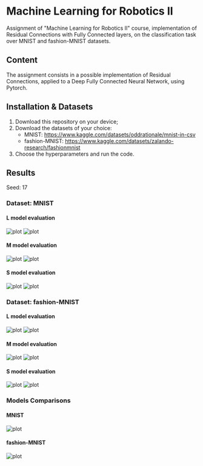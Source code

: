 # Machine Learning for Robotics II
Assignment of "Machine Learning for Robotics II" course, implementation of Residual Connections with Fully Connected layers, on the classification task over MNIST and fashion-MNIST datasets.

## Content
The assignment consists in a possible implementation of Residual Connections, applied to a Deep Fully Connected Neural Network, using Pytorch.

## Installation & Datasets
1) Download this repository on your device;
2) Download the datasets of your choice:
   - MNIST: https://www.kaggle.com/datasets/oddrationale/mnist-in-csv
   - fashion-MNIST: https://www.kaggle.com/datasets/zalando-research/fashionmnist
3) Choose the hyperparameters and run the code.

## Results
Seed: 17

### Dataset: MNIST
#### L model evaluation
![plot](https://github.com/S4479444/Machine-Learning-for-Robotics-II/blob/main/imgs/MNIST/Large/large_loss.png)
![plot](https://github.com/S4479444/Machine-Learning-for-Robotics-II/blob/main/imgs/MNIST/Large/large_metrics.png)
#### M model evaluation
![plot](https://github.com/S4479444/Machine-Learning-for-Robotics-II/blob/main/imgs/MNIST/Medium/medium_loss.png)
![plot](https://github.com/S4479444/Machine-Learning-for-Robotics-II/blob/main/imgs/MNIST/Medium/medium_metrics.png)
#### S model evaluation
![plot](https://github.com/S4479444/Machine-Learning-for-Robotics-II/blob/main/imgs/MNIST/Small/small_loss.png)
![plot](https://github.com/S4479444/Machine-Learning-for-Robotics-II/blob/main/imgs/MNIST/Small/small_metrics.png)

### Dataset: fashion-MNIST
#### L model evaluation
![plot](https://github.com/S4479444/Machine-Learning-for-Robotics-II/blob/main/imgs/fashion-MNIST/Large/large_loss.png)
![plot](https://github.com/S4479444/Machine-Learning-for-Robotics-II/blob/main/imgs/fashion-MNIST/Large/large_metrics.png)
#### M model evaluation
![plot](https://github.com/S4479444/Machine-Learning-for-Robotics-II/blob/main/imgs/fashion-MNIST/Medium/medium_loss.png)
![plot](https://github.com/S4479444/Machine-Learning-for-Robotics-II/blob/main/imgs/fashion-MNIST/Medium/medium_metrics.png)
#### S model evaluation
![plot](https://github.com/S4479444/Machine-Learning-for-Robotics-II/blob/main/imgs/fashion-MNIST/Small/small_loss.png)
![plot](https://github.com/S4479444/Machine-Learning-for-Robotics-II/blob/main/imgs/fashion-MNIST/Small/small_metrics.png)

### Models Comparisons
#### MNIST
![plot](https://github.com/S4479444/Machine-Learning-for-Robotics-II/blob/main/imgs/MNIST/val_F2_scores.png)
#### fashion-MNIST
![plot](https://github.com/S4479444/Machine-Learning-for-Robotics-II/blob/main/imgs/fashion-MNIST/val_F2_scores.png)

